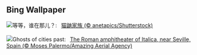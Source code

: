 ## Bing Wallpaper
![](https://www.bing.com/th?id=OHR.MeerkatManor_ZH-CN2486051161_UHD.jpg&w=1000)等等，谁在那儿？:&nbsp;&ensp;[猫鼬家族 (© anetapics/Shutterstock)](https://www.bing.com/th?id=OHR.MeerkatManor_ZH-CN2486051161_UHD.jpg)
<br><br/>
![](https://www.bing.com/th?id=OHR.ItalicaRuins_EN-US4110786318_UHD.jpg&w=1000)Ghosts of cities past:&nbsp;&ensp;[The Roman amphitheater of Italica, near Seville, Spain (© Moses Palermo/Amazing Aerial Agency)](https://www.bing.com/th?id=OHR.ItalicaRuins_EN-US4110786318_UHD.jpg)
<br><br/>
